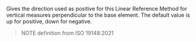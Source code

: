 Gives the direction used as positive for this Linear Reference Method for vertical measures perpendicular to the base element. The default value is up for positive, down for negative.

>NOTE&nbsp;definition from ISO 19148:2021

